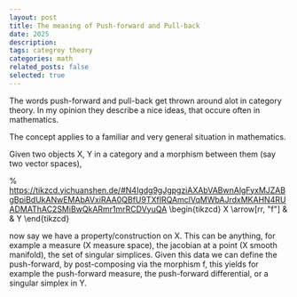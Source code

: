 ```yaml
---
layout: post
title: The meaning of Push-forward and Pull-back
date: 2025
description: 
tags: categroy theory
categories: math
related_posts: false
selected: true
---
```



The words push-forward and pull-back get thrown around alot in category theory. In my opinion they describe a nice ideas, that occure often in mathematics. 

The concept applies to a familiar and very general situation in mathematics. 

Given two objects X, Y in a category and a morphism between them (say two vector spaces), 

% https://tikzcd.yichuanshen.de/#N4Igdg9gJgpgziAXAbVABwnAlgFyxMJZABgBpiBdUkANwEMAbAVxiRAA0QBfU9TXfIRQAmclVqMWbAJrdxMKAHN4RUADMAThAC2SMiBwQkARmr1mrRCDVyuQA
\begin{tikzcd}
X \arrow[rr, "f"] &  & Y
\end{tikzcd}

now say we have a property/construction on X. This can be anything, for example a measure (X measure space), the jacobian at a point (X smooth manifold), the set of singular simplices. Given this data we can define the push-forward, by post-composing via the morphism f, this yields for example the push-forward measure, the push-forward differential, or a singular simplex in Y. 
